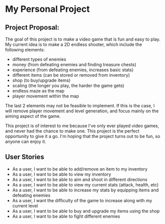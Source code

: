 # My Personal Project

[//]: # (An example of text with **bold** and *italic* fonts.)

## Project Proposal:
The goal of this project is to make a video game that is 
fun and easy to play. My current idea is to make a 2D 
endless shooter, which include the following elements:

- different types of enemies
- money (from defeating enemies and finding treasure 
chests)
- experience (from defeating enemies, increases basic 
stats)
- different items (can be stored or removed from inventory)
- shop (to buy/upgrade items)
- scaling (the longer you play, the harder the game 
gets)
- endless maze as the map
- player movement within the map

The last 2 elements may not be feasible to implement. 
If this is the case, I will remove player movement
and level generation, and focus mainly on the aiming
aspect of the game. 

This project is of interest to me because I've only ever
played video games, and never had the chance to make one.
This project is the perfect opportunity to give it a go. 
I'm hoping that the project turns out to be fun, so anyone
can enjoy it.

## User Stories

 - As a user, I want to be able to add/remove an item to my inventory
 - As a user, I want to be able to view my inventory
 - As a user, I want to be able to aim and shoot in different 
directions
 - As a user, I want to be able to view my current stats (attack, health, etc)
 - As a user, I want to be able to increase my stats by equipping items and defeating enemies
 - As a user, I want the difficulty of the game to increase along with my current level
 - As a user, I want to be able to buy and upgrade my items using the shop
 - As a user, I want to be able to fight different enemies




